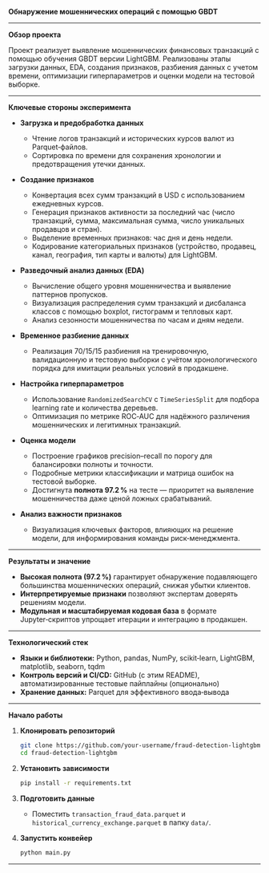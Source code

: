 **Обнаружение мошеннических операций с помощью GBDT**

---

**Обзор проекта**

Проект реализует выявление мошеннических финансовых транзакций с помощью обучения GBDT версии LightGBM. Реализованы этапы загрузки данных, EDA, создания признаков, разбиения данных с учетом времени, оптимизации гиперпараметров и оценки модели на тестовой выборке.

---

**Ключевые стороны эксперимента**

* **Загрузка и предобработка данных**

  * Чтение логов транзакций и исторических курсов валют из Parquet‑файлов.
  * Сортировка по времени для сохранения хронологии и предотвращения утечки данных.

* **Создание признаков**

  * Конвертация всех сумм транзакций в USD с использованием ежедневных курсов.
  * Генерация признаков активности за последний час (число транзакций, сумма, максимальная сумма, число уникальных продавцов и стран).
  * Выделение временных признаков: час дня и день недели.
  * Кодирование категориальных признаков (устройство, продавец, канал, география, тип карты и валюты) для LightGBM.

* **Разведочный анализ данных (EDA)**

  * Вычисление общего уровня мошенничества и выявление паттернов пропусков.
  * Визуализация распределения сумм транзакций и дисбаланса классов с помощью boxplot, гистограмм и тепловых карт.
  * Анализ сезонности мошенничества по часам и дням недели.

* **Временное разбиение данных**

  * Реализация 70/15/15 разбиения на тренировочную, валидационную и тестовую выборки с учётом хронологического порядка для имитации реальных условий в продакшене.

* **Настройка гиперпараметров**

  * Использование `RandomizedSearchCV` с `TimeSeriesSplit` для подбора learning rate и количества деревьев.
  * Оптимизация по метрике ROC‑AUC для надёжного различения мошеннических и легитимных транзакций.

* **Оценка модели**

  * Построение графиков precision–recall по порогу для балансировки полноты и точности.
  * Подробные метрики классификации и матрица ошибок на тестовой выборке.
  * Достигнута **полнота 97.2 %** на тесте — приоритет на выявление мошенничества даже ценой ложных срабатываний.

* **Анализ важности признаков**

  * Визуализация ключевых факторов, влияющих на решение модели, для информирования команды риск‑менеджмента.

---

**Результаты и значение**

* **Высокая полнота (97.2 %)** гарантирует обнаружение подавляющего большинства мошеннических операций, снижая убытки клиентов.
* **Интерпретируемые признаки** позволяют экспертам доверять решениям модели.
* **Модульная и масштабируемая кодовая база** в формате Jupyter‑скриптов упрощает итерации и интеграцию в продакшен.

---

**Технологический стек**

* **Языки и библиотеки:** Python, pandas, NumPy, scikit‑learn, LightGBM, matplotlib, seaborn, tqdm
* **Контроль версий и CI/CD:** GitHub (с этим README), автоматизированные тестовые пайплайны (опционально)
* **Хранение данных:** Parquet для эффективного ввода‑вывода

---

**Начало работы**

1. **Клонировать репозиторий**

   ```bash
   git clone https://github.com/your-username/fraud-detection-lightgbm.git
   cd fraud-detection-lightgbm
   ```
2. **Установить зависимости**

   ```bash
   pip install -r requirements.txt
   ```
3. **Подготовить данные**

   * Поместить `transaction_fraud_data.parquet` и `historical_currency_exchange.parquet` в папку `data/`.
4. **Запустить конвейер**

   ```bash
   python main.py
   ```

---
